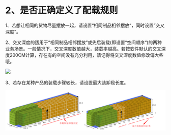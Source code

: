 # 2、是否正确定义了配载规则

1、若想让相同的货物尽量摆放一起，请设置“相同制品相邻摆放“，同时设置”交叉深度”。

2、交叉深度的适用于“相同制品相邻摆放”或先后装载\(即设置“空间顺序“\)的两种业务场景。一般情况下，交叉深度数值越大，装载率越高。若按软件默认的交叉深度200CM计算，存在有的空间没有充分利用，请记得将交叉深度数值修改偏大些哦。

![](https://github.com/loadmaster-inc/doc/tree/a57bfc4f602098b83a14d9899ca37e88e18e4334/.gitbook/assets/图片a.png)

3、若存在某种产品的装载步骤较长，请设置最大装卸段长度。

![](../.gitbook/assets/QQ截图20180807102805.png)


